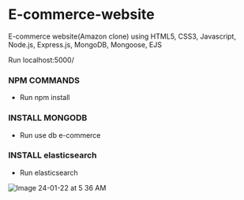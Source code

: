 # E-commerce-website
E-commerce website(Amazon clone) using HTML5, CSS3, Javascript, Node.js, Express.js, MongoDB, Mongoose, EJS

Run localhost:5000/

### NPM COMMANDS

- Run npm install

### INSTALL MONGODB

- Run use db e-commerce

### INSTALL elasticsearch

- Run elasticsearch



![Image 24-01-22 at 5 36 AM](https://user-images.githubusercontent.com/77896836/151001490-92346329-a9ee-4c1c-bc55-1fea905e5308.jpeg)
